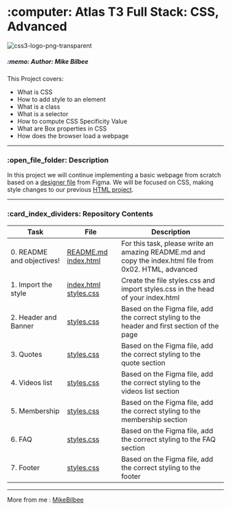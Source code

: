 <h1> :computer: Atlas T3 Full Stack: CSS, Advanced </h1>

![css3-logo-png-transparent](https://github.com/MikeBilbee/atlas-web-development/assets/119973248/b104e84a-edab-4e67-9473-f2ccd0adb037)

<h5> :memo: Author: Mike Bilbee </h5>

This Project covers:
* What is CSS
* How to add style to an element
* What is a class
* What is a selector
* How to compute CSS Specificity Value
* What are Box properties in CSS
* How does the browser load a webpage
---

<h3> :open_file_folder: Description </h3>

In this project we will continue implementing a basic webpage from scratch based on a [designer file](https://www.figma.com/file/XrEAsu1vQj5fhVaNG38d2W/Homepage) from Figma. We will be focused on CSS, making style changes to our previous [HTML project](https://github.com/MikeBilbee/atlas-web-development/tree/main/html_advanced).



---

<h3> :card_index_dividers: Repository Contents </h3>

| Task | File | Description |
| ----- | ----- | ----- |
| 0. README and objectives! | [README.md]() [index.html]() | For this task, please write an amazing README.md and copy the index.html file from 0x02. HTML, advanced |
| 1. Import the style | [index.html]() [styles.css]() | Create the file styles.css and import styles.css in the head of your index.html |
| 2. Header and Banner | [styles.css]() | Based on the Figma file, add the correct styling to the header and first section of the page |
| 3. Quotes | [styles.css]() | Based on the Figma file, add the correct styling to the quote section |
| 4. Videos list | [styles.css]() | Based on the Figma file, add the correct styling to the videos list section |
| 5. Membership | [styles.css]() | Based on the Figma file, add the correct styling to the membership section |
| 6. FAQ | [styles.css]() | Based on the Figma file, add the correct styling to the FAQ section |
| 7. Footer | [styles.css]() | Based on the Figma file, add the correct styling to the footer |



---

More from me : [MikeBilbee](https://github.com/MikeBilbee)
